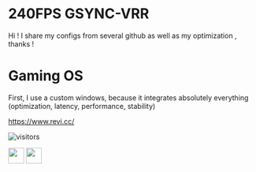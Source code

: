 # 240FPS GSYNC-VRR
Hi ! I share my configs from several github as well as my optimization , thanks !








# Gaming OS 
First, I use a custom windows, because it integrates absolutely everything (optimization, latency, performance, stability)

https://www.revi.cc/

![visitors](https://visitor-badge.glitch.me/badge?page_id=page.id&left_color=blue&right_color=red)
                

<img height="32" width="32" src="https://cdn.jsdelivr.net/npm/simple-icons@v8/icons/[steam].svg" />
<img height="32" width="32" src="https://unpkg.com/simple-icons@v8/icons/[ICON SLUG].svg" />